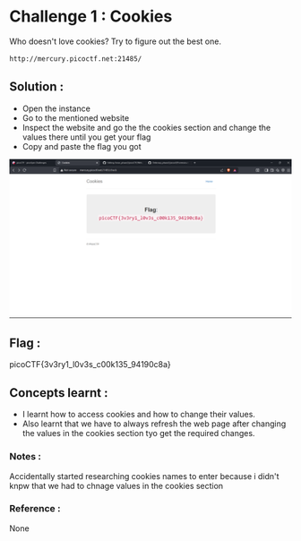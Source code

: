 # Challenge 1 : Cookies

Who doesn't love cookies? Try to figure out the best one. 
```sh
http://mercury.picoctf.net:21485/
```

## Solution : 
- Open the instance
- Go to the mentioned website
- Inspect the website and go the the cookies section and change the values there until you get your flag
- Copy and paste the flag you got

![Cookies Flag](../pics/Screenshot%202025-10-25%20162654.png?raw=true)

## Flag : 
picoCTF{3v3ry1_l0v3s_c00k135_94190c8a}

## Concepts learnt : 
- I learnt how to access cookies and how to change their values. 
- Also learnt that we have to always refresh the web page after changing the values in the cookies section tyo get the required changes.

### Notes :
Accidentally started researching cookies names to enter because i didn't knpw that we had to chnage values in the cookies section

### Reference : 
None
